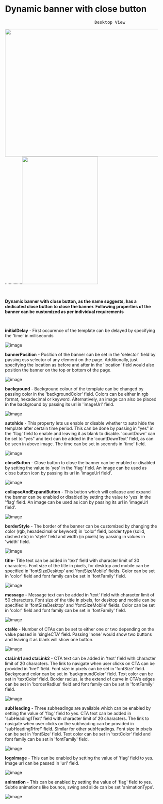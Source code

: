 # Dynamic banner with close button
<pre>                                   Desktop View                                                            Mobile View             </pre>
<img src="https://user-images.githubusercontent.com/101316657/165311387-51d67dd2-2244-4f4c-9587-56ebd252ff75.png" width="700" height="420">..............<img src="https://user-images.githubusercontent.com/101316657/165309893-b05ad98c-f6e2-46f8-8f3c-c7571743cc1a.png" width="250" height="420">

<p>&nbsp;</p>

**Dynamic banner with close button, as the name suggests, has a dedicated close button to close the banner.
Following properties of the banner can be customized as per individual requirements**
<p>&nbsp;</p>

**initialDelay** - First occurence of the template can be delayed by specifying the 'time' in miliseconds

![image](https://user-images.githubusercontent.com/101316657/165224163-ef29e793-ea81-407d-a620-61d525d1cbda.png)


**bannerPosition** - Position of the banner can be set in the 'selector' field by passing css selector of any element on the page. Additionally, just specifying the location as before and after in the 'location' field would also position the banner on the top or bottom of the page.

![image](https://user-images.githubusercontent.com/101316657/165223795-7f9f0c1d-59b8-4a12-ae03-09ab3ff9a770.png)

**background** - Background colour of the template can be changed by passing color in the 'backgroundColor' field. Colors can be either in rgb format, hexadecimal or  keyword. Alternatively, an image can also be placed in the background by passing its url in 'imageUrl' field.

![image](https://user-images.githubusercontent.com/101316657/165223735-0fbee6e4-1368-4059-9967-7da004c26438.png)

**autohide** - This property lets us enable or disable whether to auto hide the template after certain time period. This can be done by passing in "yes" in the 'flag' field to enable and leaving it as blank to disable. 'countDown' can be set to "yes" and text can be added in the 'countDownText' field, as can be seen in above image. The time can be set in seconds in 'time' field.

![image](https://user-images.githubusercontent.com/101316657/165223833-4dfb6790-3a3a-47bf-b7bf-54c2887a4719.png)


**closeButton** - Close button to close the banner can be enabled or disabled by setting the value to 'yes' in the 'flag' field. An image can be used as close button icon by passing its url in 'imageUrl field'.

![image](https://user-images.githubusercontent.com/101316657/165223867-12d81938-8eae-42bf-b0a5-c9a4563f2c61.png)

**collapseAndExpandButton** - This button which will collapse and expand the banner can be enabled or disabled by setting the value to 'yes' in the 'flag' field. An image can be used as icon by passing its url in 'imageUrl field'.

![image](https://user-images.githubusercontent.com/101316657/165223890-323e6a7f-4454-4dfa-8c91-4e4d361b3aa9.png)

**borderStyle** - The border of the banner can be customized by changing the color (rgb, hexadecimal or keyword) in 'color' field, border type (solid, dashed etc) in 'style' field and width (in pixels) by passing in values in 'width' field.

![image](https://user-images.githubusercontent.com/101316657/165223930-d038f2c5-4c64-43f9-b922-dbe4113a9d0a.png)

**title**- Title text can be added in 'text' field with character limit of 30 characters. Font size of the title in pixels, for desktop and mobile can be specified in 'fontSizeDesktop' and 'fontSizeMobile' fields. Color can be set in 'color' field and font family can be set in 'fontFamily' field.

![image](https://user-images.githubusercontent.com/101316657/165223947-c72162a6-08bd-4341-9039-841e122bd5cd.png)

**message** - Message text can be added in 'text' field with character limit of 50 characters. Font size of the title in pixels, for desktop and mobile can be specified in 'fontSizeDesktop' and 'fontSizeMobile' fields. Color can be set in 'color' field and font family can be set in 'fontFamily' field.

![image](https://user-images.githubusercontent.com/101316657/165223975-1d5ca4b7-7736-4f1f-81cd-4d1262f1b36f.png)

**ctaNo** - Number of CTAs can be set to either one or two depending on the value passed in 'singleCTA' field. Passing 'none' would show two buttons and leaving it as blank will show one button.

![image](https://user-images.githubusercontent.com/101316657/165223996-b5210148-c8b8-4732-b7d5-a0cd5c6075f5.png)

**ctaLink1 and ctaLink2** - CTA text can be added in 'text' field with character limit of 20 characters. The link to navigate when user clicks on CTA can be provided in 'href' field. Font size in pixels can be set in 'fontSize' field. Background color can be set in 'backgroundColor' field. Text color can be set in 'textColor' field. Border radius, ie the extend of curve in CTA's edges can be set in 'borderRadius' field and font family can be set in 'fontFamily' field.

![image](https://user-images.githubusercontent.com/101316657/165224014-9da81f33-6a8b-4320-bc3b-9a18966bf3f9.png)

**subHeading** - Three subheadings are available which can be enabled by setting the value of 'flag' field to yes. CTA text can be added in 'subHeading1Text' field with character limit of 20 characters. The link to navigate when user clicks on the subheading can be provided in 'subHeading1Href' field. Similar for other subHeadings. Font size in pixels can be set in 'fontSize' field. Text color can be set in 'textColor' field and font family can be set in 'fontFamily' field.

![image](https://user-images.githubusercontent.com/101316657/165224039-ec87b3a8-a193-4232-8186-4d2ac4501f26.png)

**logoImage** - This can be enabled by setting the value of 'flag' field to yes. Image url can be passed in 'url' field.

![image](https://user-images.githubusercontent.com/101316657/165224065-ece24371-af07-41c1-ac3e-8486a5e58aa1.png)

**animation** - This can be enabled by setting the value of 'flag' field to yes. Subtle animations like bounce, swing and slide can be set 'animationType'.

![image](https://user-images.githubusercontent.com/101316657/165224083-942505df-f1df-42f0-99db-4a66f6e5c442.png)

